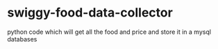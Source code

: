 # swiggy-food-data-collector
python code which will get all the food and price and store it in a mysql databases
